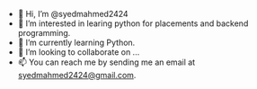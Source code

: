 - 👋 Hi, I’m @syedmahmed2424
- 👀 I’m interested in learing python for placements and backend programming. 
- 🌱 I’m currently learning Python.
- 💞️ I’m looking to collaborate on ...
- 📫 You can reach me by sending me an email at syedmahmed2424@gmail.com.

<!---
syedmahmed2424/syedmahmed2424 is a ✨ special ✨ repository because its `README.md` (this file) appears on your GitHub profile.
You can click the Preview link to take a look at your changes.
--->
